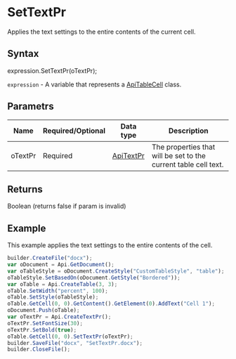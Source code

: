 # SetTextPr

Applies the text settings to the entire contents of the current cell.

## Syntax

expression.SetTextPr(oTextPr);

`expression` - A variable that represents a [ApiTableCell](../ApiTableCell.md) class.

## Parametrs

| **Name** | **Required/Optional** | **Data type** | **Description** |
| ------------- | ------------- | ------------- | ------------- |
| oTextPr | Required | [ApiTextPr](../../ApiTextPr/ApiTextPr.md) | The properties that will be set to the current table cell text. |

## Returns

Boolean (returns false if param is invalid)

## Example

This example applies the text settings to the entire contents of the cell.

```javascript
builder.CreateFile("docx");
var oDocument = Api.GetDocument();
var oTableStyle = oDocument.CreateStyle("CustomTableStyle", "table");
oTableStyle.SetBasedOn(oDocument.GetStyle("Bordered"));
var oTable = Api.CreateTable(3, 3);
oTable.SetWidth("percent", 100);
oTable.SetStyle(oTableStyle);
oTable.GetCell(0, 0).GetContent().GetElement(0).AddText("Cell 1");
oDocument.Push(oTable);
var oTextPr = Api.CreateTextPr();
oTextPr.SetFontSize(30);
oTextPr.SetBold(true);
oTable.GetCell(0, 0).SetTextPr(oTextPr);
builder.SaveFile("docx", "SetTextPr.docx");
builder.CloseFile();
```